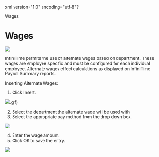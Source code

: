 xml version="1.0" encoding="utf-8"?





Wages




# Wages

![](/img/Wages.gif)

InfiniTime permits the use of alternate wages based on department. These wages are employee specific and must be configured for each individual employee. Alternate wages effect calculations as displayed on InfiniTime Payroll Summary reports.

Inserting Alternate Wages:

1. Click Insert.

![](/img/Employee_Wage_Update_Form.gif).gif)

2. Select the department the alternate wage will be used with.
3. Select the appropriate pay method from the drop down box.

![](/img/Employee_Wage_Update_Form.gif)

4. Enter the wage amount.
5. Click OK to save the entry.

![](/img/Wages.gif)